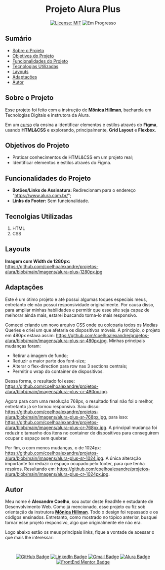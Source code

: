 <h1 align="center"> Projeto Alura Plus </h1>

<p align="center">  </p>

<div align="center">

<a href="https://github.com/coelhoalexandre/projeto-alura-plus/blob/main/LICENSE" target="_blank"><img src="https://img.shields.io/badge/License-MIT-yellow.svg" alt="License: MIT"></a> <img src="https://img.shields.io/badge/Em_Progresso-blue.svg" alt="Em Progresso">

</div>


## Sumário

- [Sobre o Projeto](#sobre-o-projeto)
- [Objetivos do Projeto](#objetivos-do-projeto)
- [Funcionalidades do Projeto](#funcionalidades-do-projeto)
- [Tecnologias Utilizadas](#tecnolgias-utilizadas)
- [Layouts](#layouts)
- [Adaptações](#adaptações)
- [Autor](#autor)

## Sobre o Projeto

Esse projeto foi feito com a instrução de [**Mônica Hillman**](https://github.com/MonicaHillman), bacharela em Tecnologias Digitais e instrutora da Alura.

Em um [curso](https://cursos.alura.com.br/course/html-css-praticando-html-css) ela ensina a identificar elementos e estilos através do **Figma**, usando **HTML&CSS** e explorando, principalmente, **Grid Layout** e **Flexbox**.

## Objetivos do Projeto

- Praticar conhecimentos de HTML&CSS em um projeto real;
- Identificar elementos e estilos através do Figma.

## Funcionalidades do Projeto

- **Botões/Links de Assinatura:** Redirecionam para o endereço "https://www.alura.com.br/";
- **Links do Footer:** Sem funcionalidade.

## Tecnolgias Utilizadas

1. HTML
2. CSS

## Layouts

**Imagem com Width de 1280px:** https://github.com/coelhoalexandre/projetos-alura/blob/main/imagens/alura-plus-1280px.jpg

## Adaptações

Este é um ótimo projeto e até possui algumas toques especiais meus, entretanto ele não possui responsividade originalmente. Por causa disso, para ampliar minhas habilidades e permitir que esse site seja capaz de melhorar ainda mais, estarei buscando torna-lo mais responsivo.

Comecei criando um novo arquivo CSS onde eu colcoaria todos os Medias Queries e criei um que afetaria os dispositivos móveis. A príncipio, o projeto em 480px estava assim: https://github.com/coelhoalexandre/projetos-alura/blob/main/imagens/alura-plus-sr-480px.jpg. Minhas principais mudanças foram:

- Retirar a imagem de fundo;
- Reduzir a maior parte dos font-size;
- Alterar o flex-direction para row nas 3 sections centrais;
- Permitir o wrap do container de dispositivos.

Dessa forma, o resultado foi esse: https://github.com/coelhoalexandre/projetos-alura/blob/main/imagens/alura-plus-cr-480px.jpg.

Agora para com uma resolução 768px, o resultado final não foi o melhor, entretanto já se tornou responsivo. Saiu disso: https://github.com/coelhoalexandre/projetos-alura/blob/main/imagens/alura-plus-sr-768px.jpg, para isso: https://github.com/coelhoalexandre/projetos-alura/blob/main/imagens/alura-plus-cr-768px.jpg. A principal mudança foi reduzir o tamanho dos itens no container de dispositivos para conseguirem ocupar o espaço sem quebrar.

Por fim, o com menos mudanças, o de 1024px: https://github.com/coelhoalexandre/projetos-alura/blob/main/imagens/alura-plus-sr-1024.jpg. A única alteração importante foi reduzir o espaço ocupado pelo footer, para que tenha respiros. Resultando em: https://github.com/coelhoalexandre/projetos-alura/blob/main/imagens/alura-plus-cr-1024px.jpg.

## Autor

Meu nome é **Alexandre Coelho**, sou autor deste ReadMe e estudante de Desenvolvimento Web. Como já mencionado, esse projeto eu fiz sob orientação da instrutora [**Mônica Hillman**](https://github.com/MonicaHillman). Todo o design foi repassado e os códigos ensinados. Entretanto, como mostrado no tópico anterior, busquei tornar esse projeto responsivo, algo que originalmente ele não era.

Logo abaixo estão os meus principais links, fique a vontade de acessar o que mais lhe interessar:

<br>

<div align="center">

<a href = "https://github.com/coelhoalexandre"><img src="https://img.shields.io/badge/GitHub-%23333?style=for-the-badge&logo=github&logoColor=white" alt="GitHub Badge"></a>
<a href="https://www.linkedin.com/in/-coelhoalexandre/" target="_blank"><img src="https://img.shields.io/badge/-LinkedIn-%230077B5?style=for-the-badge&logo=linkedin&logoColor=white" alt="LinkedIn Badge"></a>
<a href = "mailto:alexandrecoelhocontato@gmail.com" target="_blank"><img src="https://img.shields.io/badge/-Gmail-critical?style=for-the-badge&logo=gmail&logoColor=white" target="_blank" alt="Gmail Badge"></a>
<a href = "https://cursos.alura.com.br/user/coelhoalexandre" target="_blank"><img src="https://img.shields.io/badge/Alura-0747a6?style=for-the-badge&logo=alura&logoColor=white" target="_blank" alt="Alura Badge"></a>
<a href = "https://www.frontendmentor.io/profile/coelhoalexandre" target="_blank"><img src="https://img.shields.io/badge/Frontend_Mentor-white?style=for-the-badge&logo=frontendmentor&logoColor=blue" alt="FrontEnd Mentor Badge">
